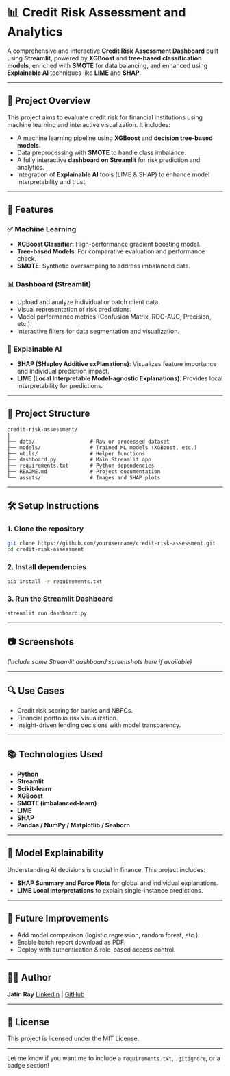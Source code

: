 
# 📊 Credit Risk Assessment and Analytics

A comprehensive and interactive **Credit Risk Assessment Dashboard** built using **Streamlit**, powered by **XGBoost** and **tree-based classification models**, enriched with **SMOTE** for data balancing, and enhanced using **Explainable AI** techniques like **LIME** and **SHAP**.

---

## 🚀 Project Overview

This project aims to evaluate credit risk for financial institutions using machine learning and interactive visualization. It includes:

* A machine learning pipeline using **XGBoost** and **decision tree-based models**.
* Data preprocessing with **SMOTE** to handle class imbalance.
* A fully interactive **dashboard on Streamlit** for risk prediction and analytics.
* Integration of **Explainable AI** tools (LIME & SHAP) to enhance model interpretability and trust.

---

## 🧠 Features

### ✅ Machine Learning

* **XGBoost Classifier**: High-performance gradient boosting model.
* **Tree-based Models**: For comparative evaluation and performance check.
* **SMOTE**: Synthetic oversampling to address imbalanced data.

### 📊 Dashboard (Streamlit)

* Upload and analyze individual or batch client data.
* Visual representation of risk predictions.
* Model performance metrics (Confusion Matrix, ROC-AUC, Precision, etc.).
* Interactive filters for data segmentation and visualization.

### 🧾 Explainable AI

* **SHAP (SHapley Additive exPlanations)**: Visualizes feature importance and individual prediction impact.
* **LIME (Local Interpretable Model-agnostic Explanations)**: Provides local interpretability for predictions.

---

## 📁 Project Structure

```
credit-risk-assessment/
│
├── data/                  # Raw or processed dataset
├── models/                # Trained ML models (XGBoost, etc.)
├── utils/                 # Helper functions
├── dashboard.py           # Main Streamlit app
├── requirements.txt       # Python dependencies
├── README.md              # Project documentation
└── assets/                # Images and SHAP plots
```

---

## 🛠️ Setup Instructions

### 1. Clone the repository

```bash
git clone https://github.com/yourusername/credit-risk-assessment.git
cd credit-risk-assessment
```

### 2. Install dependencies

```bash
pip install -r requirements.txt
```

### 3. Run the Streamlit Dashboard

```bash
streamlit run dashboard.py
```

---

## 📷 Screenshots

*(Include some Streamlit dashboard screenshots here if available)*

---

## 🔍 Use Cases

* Credit risk scoring for banks and NBFCs.
* Financial portfolio risk visualization.
* Insight-driven lending decisions with model transparency.

---

## 📚 Technologies Used

* **Python**
* **Streamlit**
* **Scikit-learn**
* **XGBoost**
* **SMOTE (imbalanced-learn)**
* **LIME**
* **SHAP**
* **Pandas / NumPy / Matplotlib / Seaborn**

---

## 🤖 Model Explainability

Understanding AI decisions is crucial in finance. This project includes:

* **SHAP Summary and Force Plots** for global and individual explanations.
* **LIME Local Interpretations** to explain single-instance predictions.

---

## 📌 Future Improvements

* Add model comparison (logistic regression, random forest, etc.).
* Enable batch report download as PDF.
* Deploy with authentication & role-based access control.

---

## 🧑‍💻 Author

**Jatin Ray**
[LinkedIn](https://www.linkedin.com/) | [GitHub](https://github.com/yourusername)

---

## 📄 License

This project is licensed under the MIT License.

---

Let me know if you want me to include a `requirements.txt`, `.gitignore`, or a badge section!
